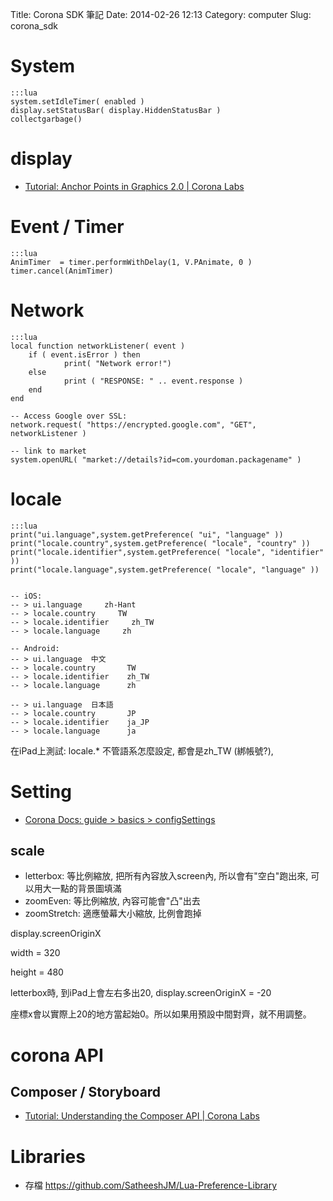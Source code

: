 Title: Corona SDK 筆記
Date: 2014-02-26 12:13
Category: computer
Slug: corona_sdk


# System

    :::lua
    system.setIdleTimer( enabled )
    display.setStatusBar( display.HiddenStatusBar )
    collectgarbage()


# display

* [Tutorial: Anchor Points in Graphics 2.0 | Corona Labs](http://coronalabs.com/blog/2013/10/15/tutorial-anchor-points-in-graphics-2-0/)


# Event / Timer

    :::lua
    AnimTimer  = timer.performWithDelay(1, V.PAnimate, 0 )
    timer.cancel(AnimTimer)


# Network

    :::lua
    local function networkListener( event )
        if ( event.isError ) then
                print( "Network error!")
        else
                print ( "RESPONSE: " .. event.response )
        end
    end

    -- Access Google over SSL:
    network.request( "https://encrypted.google.com", "GET", networkListener )

    -- link to market
    system.openURL( "market://details?id=com.yourdoman.packagename" )


# locale

    :::lua
    print("ui.language",system.getPreference( "ui", "language" ))
    print("locale.country",system.getPreference( "locale", "country" ))
    print("locale.identifier",system.getPreference( "locale", "identifier" ))
    print("locale.language",system.getPreference( "locale", "language" ))


    -- iOS:
    -- > ui.language     zh-Hant
    -- > locale.country     TW
    -- > locale.identifier     zh_TW
    -- > locale.language     zh

    -- Android:
    -- > ui.language  中文
    -- > locale.country       TW
    -- > locale.identifier    zh_TW
    -- > locale.language      zh

    -- > ui.language  日本語
    -- > locale.country       JP
    -- > locale.identifier    ja_JP
    -- > locale.language      ja

在iPad上測試: locale.* 不管語系怎麼設定, 都會是zh_TW (綁帳號?),

# Setting

* [Corona Docs: guide > basics > configSettings](http://docs.coronalabs.com/guide/basics/configSettings/)


## scale

* letterbox: 等比例縮放, 把所有內容放入screen內, 所以會有"空白"跑出來, 可以用大一點的背景圖填滿
* zoomEven: 等比例縮放, 內容可能會"凸"出去
* zoomStretch: 適應螢幕大小縮放, 比例會跑掉


display.screenOriginX

width = 320

height = 480

letterbox時, 到iPad上會左右多出20, display.screenOriginX = -20

座標x會以實際上20的地方當起始0。所以如果用預設中間對齊，就不用調整。


# corona API

## Composer / Storyboard

* [Tutorial: Understanding the Composer API | Corona Labs](http://coronalabs.com/blog/2014/06/03/tutorial-understanding-the-composer-api/)

# Libraries

* 存檔 https://github.com/SatheeshJM/Lua-Preference-Library
